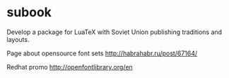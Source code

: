 subook
======

Develop a package for LuaTeX with Soviet Union publishing traditions and layouts.

Page about opensource font sets http://habrahabr.ru/post/67164/

Redhat promo http://openfontlibrary.org/en

